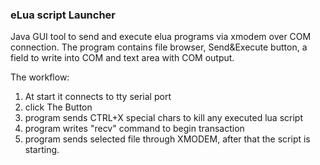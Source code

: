 ### eLua script Launcher
Java GUI tool to send and execute elua programs via xmodem over COM connection.
The program contains file browser, Send&Execute button, a field to write into COM and text area with COM output.

The workflow:

1. At start it connects to tty serial port
1. click The Button
1. program sends CTRL+X special chars to kill any executed lua script
1. program writes "recv" command to begin transaction
1. program sends selected file through XMODEM, after that the script is starting.
